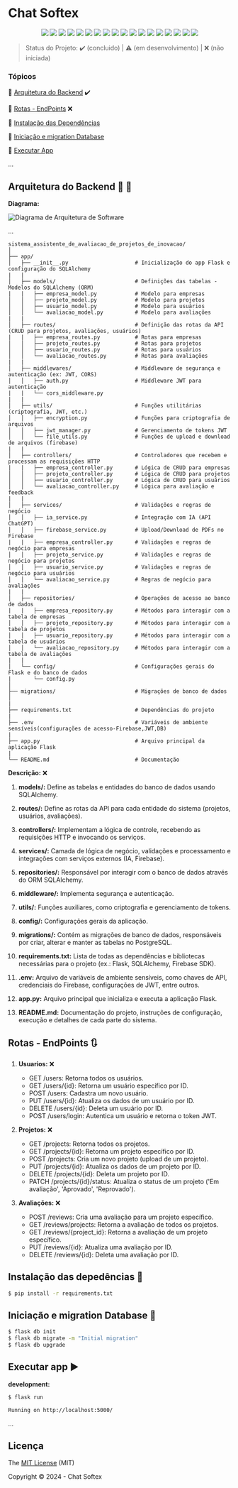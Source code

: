 <h1>Chat Softex</h1>

<p align="center"> 
<img src="https://img.shields.io/static/v1?label=Python&message=3.x&color=3776AB&style=for-the-badge&logo=python"/> 
<img src="https://img.shields.io/static/v1?label=Flask&message=2.x&color=000000&style=for-the-badge&logo=flask"/> 
<img src="http://img.shields.io/static/v1?label=Draw.io&message=24.6.4&color=f08705&style=for-the-badge&logo=diagramsdotnet"/> 
<img src="http://img.shields.io/static/v1?label=Firebase&message=10.13.0&color=DD2C00&style=for-the-badge&logo=firebase"/> 
<img src="http://img.shields.io/static/v1?label=PostgreSQL&message=16&color=4169e1&style=for-the-badge&logo=postgresql&logoColor=f5f5f5"/> 
<img src="http://img.shields.io/static/v1?label=Workbench%20MySQL&message=8.0.38&color=4479a1&style=for-the-badge&logo=mysql&logoColor=f5f5f5"/> 
<img src="http://img.shields.io/static/v1?label=SQLAlchemy&message=2.x&color=2d3748&style=for-the-badge&logo=sqlalchemy"/> 
<img src="http://img.shields.io/static/v1?label=PyJWT&message=2.x&color=000000&style=for-the-badge&logo=jsonwebtokens"/> 
<img src="http://img.shields.io/static/v1?label=Cryptography&message=40.0.2&color=2b2b2b&style=for-the-badge&logo=cryptography"/> 
<img src="http://img.shields.io/static/v1?label=PyPDF2&message=3.x&color=blue&style=for-the-badge&logo=pypdf"/> 
<img src="http://img.shields.io/static/v1?label=Spacy&message=3.x&color=09A3D5&style=for-the-badge&logo=spacy"/> 
<img src="http://img.shields.io/static/v1?label=Python-DotEnv&message=1.x&color=ECD53F&style=for-the-badge&logo=dotenv"/> 
<img src="http://img.shields.io/static/v1?label=Flask-CORS&message=3.x&color=000000&style=for-the-badge&logo=cors"/> 
<img src="http://img.shields.io/static/v1?label=Postman&message=10.16.2&color=FF6C37&style=for-the-badge&logo=postman"/> 
<img src="http://img.shields.io/static/v1?label=Git&message=2.45.2&color=f05032&style=for-the-badge&logo=git"/> 
<img src="http://img.shields.io/static/v1?label=GitHub&message=2024&color=181717&style=for-the-badge&logo=github"/> 
<img src="http://img.shields.io/static/v1?label=STATUS&message=EM%20DESENVOLVIMENTO&color=yellow&style=for-the-badge"/> 
<img src="http://img.shields.io/static/v1?label=License&message=MIT&color=green&style=for-the-badge"/> 
</p>

> Status do Projeto: :heavy_check_mark: (concluido) | :warning: (em desenvolvimento) | :x: (não iniciada)

### Tópicos 

:small_blue_diamond: [Arquitetura do Backend](#arquitetura-do-backend-triangular_ruler-straight_ruler) :heavy_check_mark:

:small_blue_diamond: [Rotas - EndPoints](#rotas---endpoints-arrows_clockwise) :x:

:small_blue_diamond: [Instalação das Dependências](#Instalação-das-depedências-arrow_down_small)

:small_blue_diamond: [Iniciação e migration Database](#Iniciação-e-migration-Database-file_folder)

:small_blue_diamond: [Executar App](#executar-app-arrow_forward)

...

## Arquitetura do Backend :triangular_ruler: :straight_ruler:

**Diagrama:**

<img src="https://github.com/chat-softex/.github/blob/main/profile/diagrama_arquitetura_software_gestao_projetos_inovacao.png" alt="Diagrama de Arquitetura de Software">

... 


```plaintext
sistema_assistente_de_avaliacao_de_projetos_de_inovacao/
│
├── app/
│   ├── __init__.py                     # Inicialização do app Flask e configuração do SQLAlchemy 
|   |
│   ├── models/                         # Definições das tabelas - Modelos do SQLAlchemy (ORM)
|   |   ├── empresa_model.py            # Modelo para empresas
│   │   ├── projeto_model.py            # Modelo para projetos
│   │   ├── usuario_model.py            # Modelo para usuários
│   │   └── avaliacao_model.py          # Modelo para avaliações
|   |
│   ├── routes/                         # Definição das rotas da API (CRUD para projetos, avaliações, usuários)
|   |   ├── empresa_routes.py           # Rotas para empresas
│   │   ├── projeto_routes.py           # Rotas para projetos
│   │   ├── usuario_routes.py           # Rotas para usuários
│   │   └── avaliacao_routes.py         # Rotas para avaliações
|   |
│   ├── middlewares/                    # Middleware de segurança e autenticação (ex: JWT, CORS)
│   │   ├── auth.py                     # Middleware JWT para autenticação
|   |   └── cors_middleware.py
|   |
│   ├── utils/                          # Funções utilitárias (criptografia, JWT, etc.)
│   │   ├── encryption.py               # Funções para criptografia de arquivos
│   │   ├── jwt_manager.py              # Gerenciamento de tokens JWT
│   │   └── file_utils.py               # Funções de upload e download de arquivos (firebase)
|   |
│   ├── controllers/                    # Controladores que recebem e processam as requisições HTTP
|   |   ├── empresa_controller.py       # Lógica de CRUD para empresas
│   │   ├── projeto_controller.py       # Lógica de CRUD para projetos
│   │   ├── usuario_controller.py       # Lógica de CRUD para usuários
│   │   └── avaliacao_controller.py     # Lógica para avaliação e feedback
|   |
│   ├── services/                       # Validações e regras de negócio
│   │   ├── ia_service.py               # Integração com IA (API ChatGPT)
│   │   ├── firebase_service.py         # Upload/Download de PDFs no Firebase
|   |   ├── empresa_controller.py       # Validações e regras de negócio para empresas
│   │   ├── projeto_service.py          # Validações e regras de negócio para projetos
│   │   ├── usuario_service.py          # Validações e regras de negócio para usuários
│   │   └── avaliacao_service.py        # Regras de negócio para avaliações
|   |
│   ├── repositories/                   # Operações de acesso ao banco de dados
|   |   ├── empresa_repository.py       # Métodos para interagir com a tabela de empresas
│   │   ├── projeto_repository.py       # Métodos para interagir com a tabela de projetos
│   │   ├── usuario_repository.py       # Métodos para interagir com a tabela de usuários
│   │   └── avaliacao_repository.py     # Métodos para interagir com a tabela de avaliações
|   |
│   └── config/                         # Configurações gerais do Flask e do banco de dados
|       └── config.py
│
├── migrations/                         # Migrações de banco de dados
│
|   
├── requirements.txt                    # Dependências do projeto
|   
├── .env                                # Variáveis de ambiente sensíveis(configurações de acesso-Firebase,JWT,DB)
|   
├── app.py                              # Arquivo principal da aplicação Flask
|   
└── README.md                           # Documentação
```

**Descrição:** :x:

1. **models/:** Define as tabelas e entidades do banco de dados usando SQLAlchemy.

2. **routes/:** Define as rotas da API para cada entidade do sistema (projetos, usuários, avaliações).

3. **controllers/:** Implementam a lógica de controle, recebendo as requisições HTTP e invocando os serviços.

4. **services/:** Camada de lógica de negócio, validações e processamento e integrações com serviços externos (IA, Firebase).

5. **repositories/:** Responsável por interagir com o banco de dados através do ORM SQLAlchemy.

6. **middleware/:** Implementa segurança e autenticação.

7. **utils/:** Funções auxiliares, como criptografia e gerenciamento de tokens.

8. **config/:** Configurações gerais da aplicação.

9. **migrations/:** Contém as migrações de banco de dados, responsáveis por criar, alterar e manter as tabelas no PostgreSQL.

10. **requirements.txt:** Lista de todas as dependências e bibliotecas necessárias para o projeto (ex.: Flask, SQLAlchemy, Firebase SDK).

11. **.env:** Arquivo de variáveis de ambiente sensíveis, como chaves de API, credenciais do Firebase, configurações de JWT, entre outros.

12. **app.py:** Arquivo principal que inicializa e executa a aplicação Flask.

13. **README.md:** Documentação do projeto, instruções de configuração, execução e detalhes de cada parte do sistema.


## Rotas - EndPoints :arrows_clockwise:

1. **Usuarios:** :x:
   - GET /users: Retorna todos os usuários.
   - GET /users/{id}: Retorna um usuário específico por ID.
   - POST /users: Cadastra um novo usuário.
   - PUT /users/{id}: Atualiza os dados de um usuário por ID.
   - DELETE /users/{id}: Deleta um usuário por ID.
   - POST /users/login: Autentica um usuário e retorna o token JWT.


2. **Projetos:** :x:
   - GET /projects: Retorna todos os projetos.
   - GET /projects/{id}: Retorna um projeto específico por ID.
   - POST /projects: Cria um novo projeto (upload de um projeto).
   - PUT /projects/{id}: Atualiza os dados de um projeto por ID.
   - DELETE /projects/{id}: Deleta um projeto por ID.
   - PATCH /projects/{id}/status: Atualiza o status de um projeto ('Em avaliação', 'Aprovado', 'Reprovado').



3. **Avaliações:** :x:
   - POST /reviews: Cria uma avaliação para um projeto específico.
   - GET /reviews/projects: Retorna a avaliação de todos os projetos.
   - GET /reviews/{project_id}: Retorna a avaliação de um projeto específico.
   - PUT /reviews/{id}: Atualiza uma avaliação por ID.
   - DELETE /reviews/{id}: Deleta uma avaliação por ID.


## Instalação das depedências :arrow_down_small:

```bash
$ pip install -r requirements.txt

```


## Iniciação e migration Database :file_folder:

```bash
$ flask db init
$ flask db migrate -m "Initial migration"
$ flask db upgrade

```

## Executar app :arrow_forward:

**development:**
```bash
$ flask run

```

```bash
Running on http://localhost:5000/

```

...  


## Licença 

The [MIT License]() (MIT)

Copyright :copyright: 2024 - Chat Softex
